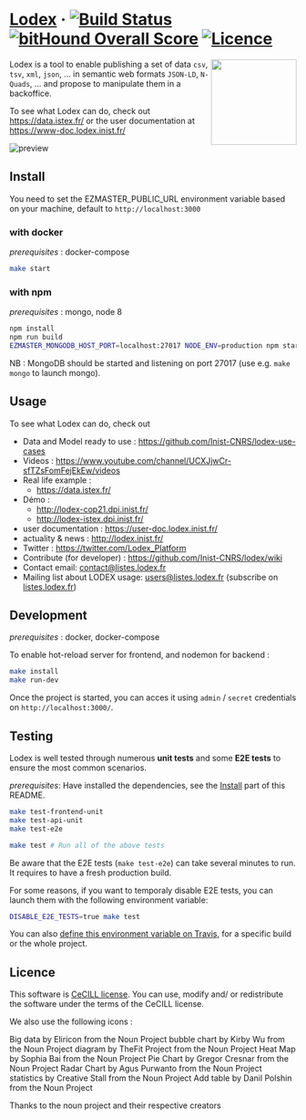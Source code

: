 # [Lodex](http://lodex.inist.fr) &middot; [![Build Status](https://travis-ci.org/Inist-CNRS/lodex.svg?branch=master)](https://travis-ci.org/Inist-CNRS/lodex) [![bitHound Overall Score](https://cdn.rawgit.com/aleen42/badges/master/src/gitbook_1.svg)](https://lodex.gitbooks.io/lodex-user-documentation) [![Licence](https://img.shields.io/badge/licence-CeCILL%202.1-yellow.svg)](http://www.cecill.info)

<img src="https://user-images.githubusercontent.com/7420853/30152932-1794db3c-93b5-11e7-98ab-a7f28d0061cb.png" width=150 align=right>

Lodex is a tool to enable publishing a set of data `csv`, `tsv`, `xml`, `json`, ... in semantic web formats `JSON-LD`, `N-Quads`, ... and propose to manipulate them in a backoffice.

To see what Lodex can do, check out <https://data.istex.fr/> or the user documentation at <https://www-doc.lodex.inist.fr/>

![preview](https://docs.google.com/drawings/d/e/2PACX-1vQA8ze2ktkRLXZB9sNWkft0cUpf_jOJbTfQA7AtzvwsRfswBCuiWwEsI3kvHzAzmZNhz4CxcePQ02cA/pub?w=904&h=581)

## Install

You need to set the EZMASTER_PUBLIC_URL environment variable based on your machine, default to `http://localhost:3000`

### with docker

_prerequisites_ : docker-compose

```bash
make start
```

### with npm

_prerequisites_ : mongo, node 8

```bash
npm install
npm run build
EZMASTER_MONGODB_HOST_PORT=localhost:27017 NODE_ENV=production npm start
```

NB : MongoDB should be started and listening on port 27017 (use e.g. `make
mongo` to launch mongo).

## Usage

To see what Lodex can do, check out

- Data and Model ready to use : <https://github.com/Inist-CNRS/lodex-use-cases>
- Videos : <https://www.youtube.com/channel/UCXJjwCr-sfTZsFomFejEkEw/videos>
- Real life example :
  - <https://data.istex.fr/>
- Démo :
  - <http://lodex-cop21.dpi.inist.fr/>
  - <http://lodex-istex.dpi.inist.fr/>
- user documentation : <https://user-doc.lodex.inist.fr/>
- actuality & news : <http://lodex.inist.fr/>
- Twitter : <https://twitter.com/Lodex_Platform>
- Contribute (for developer) : <https://github.com/Inist-CNRS/lodex/wiki>
- Contact email: contact@listes.lodex.fr
- Mailing list about LODEX usage: users@listes.lodex.fr (subscribe on [listes.lodex.fr](https://listes.lodex.fr/sympa/info/users))

## Development

_prerequisites_ : docker, docker-compose

To enable hot-reload server for frontend, and nodemon for backend :

```bash
make install
make run-dev
```

Once the project is started, you can acces it using `admin` / `secret` credentials on `http://localhost:3000/`.

## Testing

Lodex is well tested through numerous **unit tests** and some **E2E tests** to ensure the most common scenarios.

_prerequisites_: Have installed the dependencies, see the [Install](#install) part of this README.

```bash
make test-frontend-unit
make test-api-unit
make test-e2e

make test # Run all of the above tests
```

Be aware that the E2E tests (`make test-e2e`) can take several minutes to run. It requires to have a fresh production build.

For some reasons, if you want to temporaly disable E2E tests, you can launch them with the following environment variable:

```bash
DISABLE_E2E_TESTS=true make test
```

You can also [define this environment variable on Travis](https://docs.travis-ci.com/user/environment-variables/), for a specific build or the whole project.

## Licence

This software is [CeCILL license](https://github.com/Inist-CNRS/lodex/blob/master/LICENSE).
You can  use, modify and/ or redistribute the software under the terms of the CeCILL license.

We also use the following icons :

Big data by Eliricon from the Noun Project
bubble chart by Kirby Wu from the Noun Project
diagram by TheFit Project from the Noun Project
Heat Map by Sophia Bai from the Noun Project
Pie Chart by Gregor Cresnar from the Noun Project
Radar Chart by Agus Purwanto from the Noun Project
statistics by Creative Stall from the Noun Project
Add table by Danil Polshin from the Noun Project

Thanks to the noun project and their respective creators
